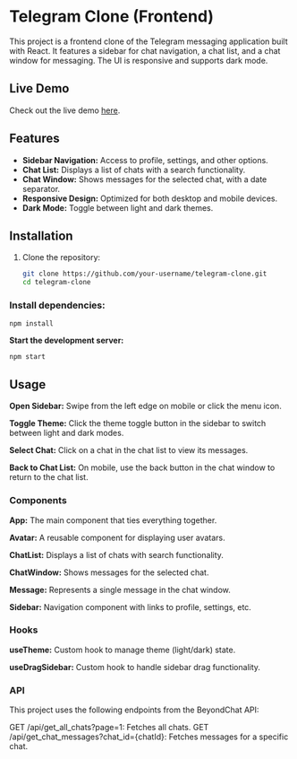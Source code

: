 #  Telegram Clone (Frontend)

This project is a frontend clone of the Telegram messaging application built with React. It features a sidebar for chat navigation, a chat list, and a chat window for messaging. The UI is responsive and supports dark mode.

## Live Demo

Check out the live demo [here](https://telegram-clone-theta-three.vercel.app/).

## Features

- **Sidebar Navigation:** Access to profile, settings, and other options.
- **Chat List:** Displays a list of chats with a search functionality.
- **Chat Window:** Shows messages for the selected chat, with a date separator.
- **Responsive Design:** Optimized for both desktop and mobile devices.
- **Dark Mode:** Toggle between light and dark themes.

## Installation

1. Clone the repository:
   ```bash
   git clone https://github.com/your-username/telegram-clone.git
   cd telegram-clone

### Install dependencies:

```npm install```

**Start the development server:**

```npm start```

## Usage

**Open Sidebar:** Swipe from the left edge on mobile or click the menu icon.

**Toggle Theme:** Click the theme toggle button in the sidebar to switch between light and dark modes.

**Select Chat:** Click on a chat in the chat list to view its messages.

**Back to Chat List:** On mobile, use the back button in the chat window to return to the chat list.


### Components

**App:** The main component that ties everything together.

**Avatar:** A reusable component for displaying user avatars.

**ChatList:** Displays a list of chats with search functionality.

**ChatWindow:** Shows messages for the selected chat.

**Message:** Represents a single message in the chat window.

**Sidebar:** Navigation component with links to profile, settings, etc.


### Hooks

**useTheme:** Custom hook to manage theme (light/dark) state.

**useDragSidebar:** Custom hook to handle sidebar drag functionality.


### API
This project uses the following endpoints from the BeyondChat API:

GET /api/get_all_chats?page=1: Fetches all chats.
GET /api/get_chat_messages?chat_id={chatId}: Fetches messages for a specific chat.
